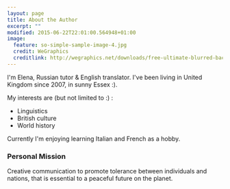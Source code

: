 ```yaml
---
layout: page
title: About the Author
excerpt: ""
modified: 2015-06-22T22:01:00.564948+01:00
image:
  feature: so-simple-sample-image-4.jpg
  credit: WeGraphics
  creditlink: http://wegraphics.net/downloads/free-ultimate-blurred-background-pack/
---
```


I'm Elena, Russian tutor & English translator. I've been living in United Kingdom since 2007, in sunny Essex :).

My interests are (but not limited to :) :

* Linguistics
* British culture
* World history

Currently I'm enjoying learning Italian and French as a hobby.

### Personal Mission

Creative communication to promote tolerance between individuals and nations, that is essential to a peaceful future on the planet.
